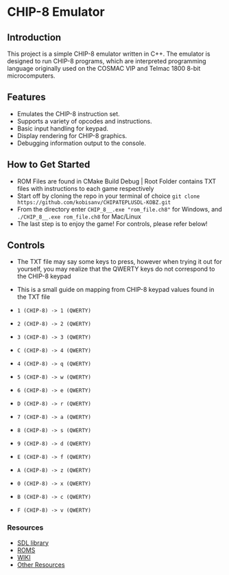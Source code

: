 # CHIP-8 Emulator

## Introduction

This project is a simple CHIP-8 emulator written in C++. The emulator is designed to run CHIP-8 programs, which are interpreted programming language originally used on the COSMAC VIP and Telmac 1800 8-bit microcomputers.

## Features

- Emulates the CHIP-8 instruction set.
- Supports a variety of opcodes and instructions.
- Basic input handling for keypad.
- Display rendering for CHIP-8 graphics.
- Debugging information output to the console.

## How to Get Started
- ROM Files are found in CMake Build Debug | Root Folder contains TXT files with instructions to each game respectively
- Start off by cloning the repo in your terminal of choice `git clone https://github.com/kobisanv/CHIPATEPLUSDL-KOBZ.git`
- From the directory enter `CHIP_8__.exe "rom_file.ch8"` for Windows, and `./CHIP_8__.exe rom_file.ch8` for Mac/Linux
- The last step is to enjoy the game! For controls, please refer below!

## Controls
- The TXT file may say some keys to press, however when trying it out for yourself, you may realize that the QWERTY keys do not correspond to the CHIP-8 keypad
- This is a small guide on mapping from CHIP-8 keypad values found in the TXT file
- `1 (CHIP-8) -> 1 (QWERTY)`
- `2 (CHIP-8) -> 2 (QWERTY)`
- `3 (CHIP-8) -> 3 (QWERTY)`
- `C (CHIP-8) -> 4 (QWERTY)`

- `4 (CHIP-8) -> q (QWERTY)`
- `5 (CHIP-8) -> w (QWERTY)`
- `6 (CHIP-8) -> e (QWERTY)`
- `D (CHIP-8) -> r (QWERTY)`

- `7 (CHIP-8) -> a (QWERTY)`
- `8 (CHIP-8) -> s (QWERTY)`
- `9 (CHIP-8) -> d (QWERTY)`
- `E (CHIP-8) -> f (QWERTY)`

- `A (CHIP-8) -> z (QWERTY)`
- `0 (CHIP-8) -> x (QWERTY)`
- `B (CHIP-8) -> c (QWERTY)`
- `F (CHIP-8) -> v (QWERTY)`

### Resources

- [SDL library](https://www.libsdl.org/)
- [ROMS](https://github.com/kripod/chip8-roms/tree/master/games)
- [WIKI](https://www.wikiwand.com/en/CHIP-8)
- [Other Resources](https://github.com/f0lg0/CHIP-8)
